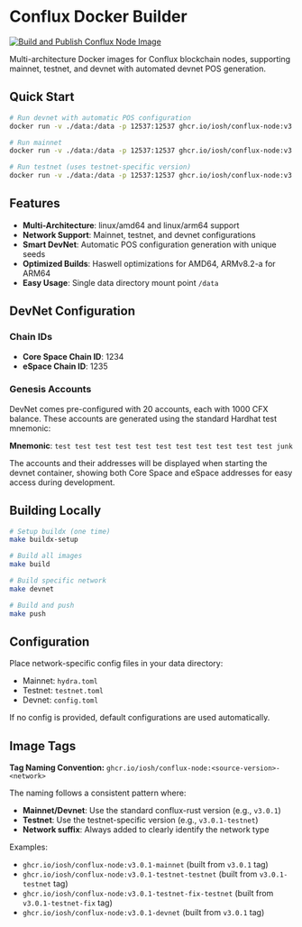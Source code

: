 # Conflux Docker Builder

[![Build and Publish Conflux Node Image](https://github.com/iosh/conflux-docker-builder/actions/workflows/build.yml/badge.svg)](https://github.com/iosh/conflux-docker-builder/actions/workflows/build.yml)

Multi-architecture Docker images for Conflux blockchain nodes, supporting mainnet, testnet, and devnet with automated devnet POS generation.

## Quick Start

```bash
# Run devnet with automatic POS configuration
docker run -v ./data:/data -p 12537:12537 ghcr.io/iosh/conflux-node:v3.0.1-devnet

# Run mainnet
docker run -v ./data:/data -p 12537:12537 ghcr.io/iosh/conflux-node:v3.0.1-mainnet

# Run testnet (uses testnet-specific version)
docker run -v ./data:/data -p 12537:12537 ghcr.io/iosh/conflux-node:v3.0.1-testnet-testnet
```

## Features

- **Multi-Architecture**: linux/amd64 and linux/arm64 support
- **Network Support**: Mainnet, testnet, and devnet configurations
- **Smart DevNet**: Automatic POS configuration generation with unique seeds
- **Optimized Builds**: Haswell optimizations for AMD64, ARMv8.2-a for ARM64
- **Easy Usage**: Single data directory mount point `/data`

## DevNet Configuration

### Chain IDs
- **Core Space Chain ID**: 1234
- **eSpace Chain ID**: 1235

### Genesis Accounts
DevNet comes pre-configured with 20 accounts, each with 1000 CFX balance. These accounts are generated using the standard Hardhat test mnemonic:

**Mnemonic**: `test test test test test test test test test test test junk`

The accounts and their addresses will be displayed when starting the devnet container, showing both Core Space and eSpace addresses for easy access during development.

## Building Locally

```bash
# Setup buildx (one time)
make buildx-setup

# Build all images
make build

# Build specific network
make devnet

# Build and push
make push
```

## Configuration

Place network-specific config files in your data directory:
- Mainnet: `hydra.toml`
- Testnet: `testnet.toml` 
- Devnet: `config.toml`

If no config is provided, default configurations are used automatically.

## Image Tags

**Tag Naming Convention:** `ghcr.io/iosh/conflux-node:<source-version>-<network>`

The naming follows a consistent pattern where:
- **Mainnet/Devnet**: Use the standard conflux-rust version (e.g., `v3.0.1`)
- **Testnet**: Use the testnet-specific version (e.g., `v3.0.1-testnet`)
- **Network suffix**: Always added to clearly identify the network type

Examples:
- `ghcr.io/iosh/conflux-node:v3.0.1-mainnet` (built from `v3.0.1` tag)
- `ghcr.io/iosh/conflux-node:v3.0.1-testnet-testnet` (built from `v3.0.1-testnet` tag)
- `ghcr.io/iosh/conflux-node:v3.0.1-testnet-fix-testnet` (built from `v3.0.1-testnet-fix` tag)  
- `ghcr.io/iosh/conflux-node:v3.0.1-devnet` (built from `v3.0.1` tag)